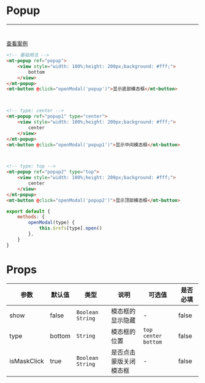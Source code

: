 # Popup

***

#

[//]: # (<iframe width='375px' height='667px' frameborder=0 allowfullscreen="true" src="https://static-363fc8f1-c547-4a87-8d04-6d5ba4035deb.bspapp.com/#/pages/popup"></iframe>)

[查看案例](https://static-363fc8f1-c547-4a87-8d04-6d5ba4035deb.bspapp.com/#/pages/base/popup)

```html
<!-- 基础用法 -->
<mt-popup ref="popup">
    <view style="width: 100%;height: 200px;background: #fff;">
        bottom
    </view>
</mt-popup>
<mt-button @click="openModal('popup')">显示底部模态框</mt-button>



<!-- type: center -->
<mt-popup ref="popup1" type="center">
    <view style="width: 100%;height: 200px;background: #fff;">
        center
    </view>
</mt-popup>
<mt-button @click="openModal('popup1')">显示中间模态框</mt-button>



<!-- type: top -->
<mt-popup ref="popup2" type="top">
    <view style="width: 100%;height: 200px;background: #fff;">
        center
    </view>
</mt-popup>
<mt-button @click="openModal('popup2')">显示顶部模态框</mt-button>
```

```javascript
export default {
    methods: {
        openModal(type) {
            this.$refs[type].open()
        },
    }
} 
```

# Props

| 参数        | 默认值 | 类型                 | 说明             | 可选值                     | 是否必填 |
| ----------- | ------ |--------------------| ---------------- |-------------------------| -------- |
| show        | false  | `Boolean` `String` | 模态框的显示隐藏 | -                       | false    |
| type        | bottom | `String`           | 模态框的位置     | `top` `center` `bottom` | false    |
| isMaskClick | true   | `Boolean` `String` | 是否点击蒙版关闭模态框 | -                       | false         |

